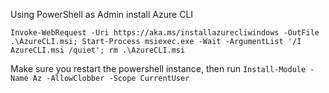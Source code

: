 Using PowerShell as Admin install Azure CLI

```
Invoke-WebRequest -Uri https://aka.ms/installazurecliwindows -OutFile .\AzureCLI.msi; Start-Process msiexec.exe -Wait -ArgumentList '/I AzureCLI.msi /quiet'; rm .\AzureCLI.msi
```

Make sure you restart the powershell instance, then run 
```Install-Module -Name Az -AllowClobber -Scope CurrentUser```


